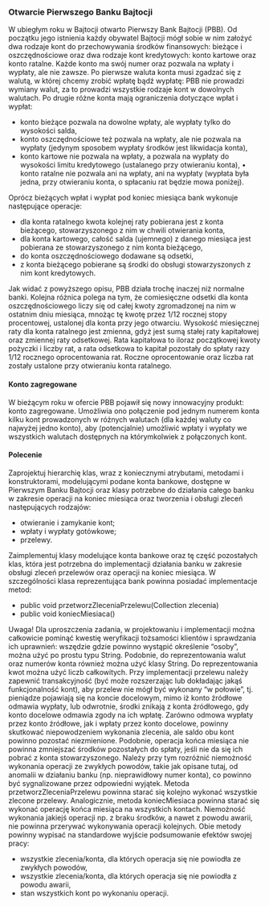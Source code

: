 ### Otwarcie Pierwszego Banku Bajtocji
W ubiegłym roku w Bajtocji otwarto Pierwszy Bank Bajtocji (PBB). Od początku jego istnienia każdy obywatel Bajtocji mógł sobie w nim założyć dwa rodzaje kont do przechowywania środków finansowych: bieżące i oszczędnościowe oraz dwa rodzaje kont kredytowych: konto kartowe oraz konto ratalne. Każde konto ma swój numer oraz pozwala na wpłaty i wypłaty, ale nie zawsze. Po pierwsze waluta konta musi zgadzać się z walutą, w której chcemy zrobić wpłatę bądź wypłatę: PBB nie prowadzi wymiany walut, za to prowadzi wszystkie rodzaje kont w dowolnych walutach. Po drugie różne konta mają ograniczenia dotyczące wpłat i wypłat:
- konto bieżące pozwala na dowolne wpłaty, ale wypłaty tylko do wysokości salda,
- konto oszczędnościowe też pozwala na wpłaty, ale nie pozwala na wypłaty (jedynym sposobem wypłaty środków jest likwidacja konta),
- konto kartowe nie pozwala na wpłaty, a pozwala na wypłaty do wysokości limitu kredytowego
(ustalanego przy otwieraniu konta),
• konto ratalne nie pozwala ani na wpłaty, ani na wypłaty (wypłata była jedna, przy otwieraniu konta, o spłacaniu rat będzie mowa poniżej).

Oprócz bieżących wpłat i wypłat pod koniec miesiąca bank wykonuje następujące operacje:
- dla konta ratalnego kwota kolejnej raty pobierana jest z konta bieżącego, stowarzyszonego z nim w chwili otwierania konta,
- dla konta kartowego, całość salda (ujemnego) z danego miesiąca jest pobierana ze stowarzyszonego
z nim konta bieżącego,
- do konta oszczędnościowego dodawane są odsetki,
- z konta bieżącego pobierane są środki do obsługi stowarzyszonych z nim kont kredytowych.

Jak widać z powyższego opisu, PBB działa trochę inaczej niż normalne banki. Kolejna różnica polega na tym, że comiesięczne odsetki dla konta oszczędnościowego liczy się od całej kwoty zgromadzonej na nim w ostatnim dniu miesiąca, mnożąc tę kwotę przez 1/12 rocznej stopy procentowej, ustalonej dla konta przy jego otwarciu. Wysokość miesięcznej raty dla konta ratalnego jest zmienna, gdyż jest sumą stałej raty kapitałowej oraz zmiennej raty odsetkowej. Rata kapitałowa to iloraz początkowej kwoty pożyczki i liczby rat, a rata odsetkowa to kapitał pozostały do spłaty razy 1/12 rocznego oprocentowania rat. Roczne oprocentowanie oraz liczba rat zostały ustalone przy otwieraniu konta ratalnego.
#### Konto zagregowane
W bieżącym roku w ofercie PBB pojawił się nowy innowacyjny produkt: konto zagregowane. Umożliwia ono połączenie pod jednym numerem konta kilku kont prowadzonych w różnych walutach (dla każdej waluty co najwyżej jedno konto), aby (potencjalnie) umożliwić wpłaty i wypłaty we wszystkich walutach dostępnych na którymkolwiek z połączonych kont.
#### Polecenie
Zaprojektuj hierarchię klas, wraz z koniecznymi atrybutami, metodami i konstruktorami, modelującymi podane konta bankowe, dostępne w Pierwszym Banku Bajtocji oraz klasy potrzebne do działania całego banku w zakresie operacji na koniec miesiąca oraz tworzenia i obsługi zleceń następujących rodzajów:
- otwieranie i zamykanie kont;
- wpłaty i wypłaty gotówkowe;
- przelewy.

Zaimplementuj klasy modelujące konta bankowe oraz tę część pozostałych klas, która jest potrzebna do implementacji działania banku w zakresie obsługi zleceń przelewów oraz operacji na koniec miesiąca.
W szczególności klasa reprezentująca bank powinna posiadać implementacje metod: 
- public void przetworzZleceniaPrzelewu(Collection<ZleceniePrzelewu> zlecenia)
- public void koniecMiesiaca()

Uwaga! Dla uproszczenia zadania, w projektowaniu i implementacji można całkowicie pominąć kwestię weryfikacji tożsamości klientów i sprawdzania ich uprawnień: wszędzie gdzie powinno wystąpić określenie “osoby”, można użyć po prostu typu String. Podobnie, do reprezentowania walut oraz numerów konta również można użyć klasy String. Do reprezentowania kwot można użyć liczb całkowitych.
Przy implementacji przelewu należy zapewnić transakcyjność (być może rozszerzając lub dokładając jakąś funkcjonalność kont), aby przelew nie mógł być wykonany “w połowie”, tj. pieniądze pojawiają się na koncie docelowym, mimo iż konto źródłowe odmawia wypłaty, lub odwrotnie, środki znikają z konta źródłowego, gdy konto docelowe odmawia zgody na ich wpłatę. Zarówno odmowa wypłaty przez konto źródłowe, jak i wpłaty przez konto docelowe, powinny skutkować niepowodzeniem wykonania zlecenia, ale saldo obu kont powinno pozostać niezmienione. Podobnie, operacja końca miesiąca nie powinna zmniejszać środków pozostałych do spłaty, jeśli nie da się ich pobrać z konta stowarzyszonego.
Należy przy tym rozróżnić niemożność wykonania operacji ze zwykłych powodów, takie jak opisane tutaj, od anomalii w działaniu banku (np. nieprawidłowy numer konta), co powinno być sygnalizowane przez odpowiedni wyjątek.
Metoda przetworzZleceniaPrzelewu powinna starać się kolejno wykonać wszystkie zlecone przelewy. Analogicznie, metoda koniecMiesiaca powinna starać się wykonać operację końca miesiąca na wszystkich kontach. Niemożność wykonania jakiejś operacji np. z braku środków, a nawet z powodu awarii, nie powinna przerywać wykonywania operacji kolejnych.
Obie metody powinny wypisać na standardowe wyjście podsumowanie efektów swojej pracy:
- wszystkie zlecenia/konta, dla których operacja się nie powiodła ze zwykłych powodów,
- wszystkie zlecenia/konta, dla których operacja się nie powiodła z powodu awarii,
- stan wszystkich kont po wykonaniu operacji.
